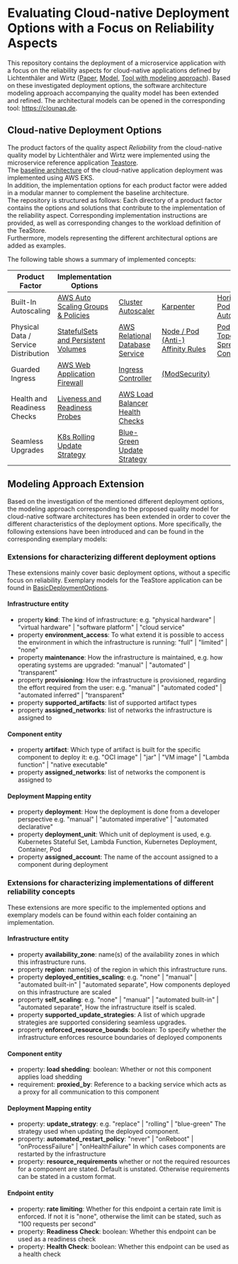 # Evaluating Cloud-native Deployment Options with a Focus on Reliability Aspects

This repository contains the deployment of a microservice application with a focus on the reliability aspects for cloud-native applications defined by Lichtenthäler and Wirtz ([Paper](https://link.springer.com/chapter/10.1007/978-3-031-04718-3_7), [Model](https://r0light.github.io/cna-quality-model/), [Tool with modeling approach](https://github.com/r0light/cna-quality-tool)).
Based on these investigated deployment options, the software architecture modeling approach accompanying the quality model has been extended and refined.
The architectural models can be opened in the corresponding tool: <https://clounaq.de>.

## Cloud-native Deployment Options

The product factors of the quality aspect *Reliability* from the cloud-native quality model by Lichtenthäler and Wirtz were implemented using the microservice reference application [Teastore](https://github.com/DescartesResearch/TeaStore).  
The [baseline architecture](./BaselineArchitecture) of the cloud-native application deployment was implemented using AWS EKS.  
In addition, the implementation options for each product factor were added in a modular manner to complement the baseline architecture.  
The repository is structured as follows: Each directory of a product factor contains the options and solutions that contribute to the implementation of the reliability aspect. Corresponding implementation instructions are provided, as well as corresponding changes to the workload definition of the TeaStore.  
Furthermore, models representing the different architectural options are added as examples.
 
The following table shows a summary of implemented concepts: 

| Product Factor                       | Implementation Options              |                                 |                                   |                                 |                         |
|--------------------------------------|-------------------------------------|---------------------------------|-----------------------------------|---------------------------------|-------------------------|
| Built-In Autoscaling                 | [AWS Auto Scaling Groups & Policies](.ReliabilityAspects/Autoscaling/AutoscalingGroups) | [Cluster Autoscaler](./ReliabilityAspectsAutoscaling/ClusterAutoscaler)              | [Karpenter](./ReliabilityAspectsAutoscaling/Karpenter)                         | [Horizontal Pod Autoscaler](./ReliabilityAspectsAutoscaling/HPA)       | [Vertical Pod Autoscaler](./ReliabilityAspectsAutoscaling/VPA) |
| Physical Data / Service Distribution | [StatefulSets and Persistent Volumes](./ReliabilityAspectsDistribution/Data/StatefulSets) | [AWS Relational Database Service](./ReliabilityAspectsDistribution/Data/RDS) | [Node / Pod (Anti-) Affinity Rules](./ReliabilityAspectsDistribution/Service) | [Pod Topology Spread Constraints](./ReliabilityAspectsDistribution/Service) |                         |
| Guarded Ingress                      | [AWS Web Application Firewall](./ReliabilityAspectsGuardedIngress/AWSWAF)        | [Ingress Controller](./ReliabilityAspectsGuardedIngress/IngressController)              | [(ModSecurity)](./ReliabilityAspectsGuardedIngress/ModSecurity)                     |                                 |                         |
| Health and Readiness Checks          | [Liveness and Readiness Probes](./ReliabilityAspectsHealthChecks)       | [AWS Load Balancer Health Checks](./ReliabilityAspectsHealthChecks) |                                   |                                 |                         |
| Seamless Upgrades                    | [K8s Rolling Update Strategy](./ReliabilityAspectsSeamlessUpgrade)         | [Blue-Green Update Strategy](./ReliabilityAspectsSeamlessUpgrade)           |                                   |                                 |                         |

## Modeling Approach Extension

Based on the investigation of the mentioned different deployment options, the modeling approach corresponding to the proposed quality model for cloud-native software architectures has been extended in order to cover the different characteristics of the deployment options.
More specifically, the following extensions have been introduced and can be found in the corresponding exemplary models:

### Extensions for characterizing different deployment options

These extensions mainly cover basic deployment options, without a specific focus on reliability. Exemplary models for the TeaStore application can be found in [BasicDeploymentOptions](https://github.com/frankakn/reliability-deployment/tree/main/BasicDeploymentOptions/).

#### Infrastructure entity

* property **kind**: The kind of infrastructure: e.g. "physical hardware" | "virtual hardware" | "software platform" | "cloud service"
* property **environment_access**: To what extend it is possible to access the environment in which the infrastructure is running: "full" | "limited" | "none"
* property **maintenance**: How the infrastructure is maintained, e.g. how operating systems are upgraded: "manual" | "automated" | "transparent"
* property **provisioning**: How the infrastructure is provisioned, regarding the effort required from the user: e.g. "manual" | "automated coded" | "automated inferred" | "transparent"
* property **supported_artifacts**: list of supported artifact types
* property **assigned_networks**: list of networks the infrastructure is assigned to

#### Component entity

* property **artifact**: Which type of artifact is built for the specific component to deploy it: e.g. "OCI image" | "jar" | "VM image" | "Lambda function" | "native executable"
* property **assigned_networks**: list of networks the component is assigned to

#### Deployment Mapping entity

* property **deployment**: How the deployment is done from a developer perspective e.g. "manual" | "automated imperative" | "automated declarative"
* property **deployment_unit**: Which unit of deployment is used, e.g. Kubernetes Stateful Set, Lambda Function, Kubernetes Deployment, Container, Pod
* property **assigned_account**: The name of the account assigned to a component during deployment

### Extensions for characterizing implementations of different reliability concepts

These extensions are more specific to the implemented options and exemplary models can be found within each folder containing an implementation.

#### Infrastructure entity

* property **availability_zone**: name(s) of the availability zones in which this infrastructure runs.
* property **region**: name(s) of the region in which this infrastructure runs.
* property **deployed_entities_scaling**: e.g. "none" | "manual" | "automated built-in" | "automated separate", How components deployed on this infrastructure are scaled
* property **self_scaling**: e.g. "none" | "manual" | "automated built-in" | "automated separate", How the infrastructure itself is scaled.
* property **supported_update_strategies**: A list of which upgrade strategies are supported considering seamless upgrades.
* property **enforced_resource_bounds**: boolean: To specify whether the infrastructure enforces resource boundaries of deployed components

#### Component entity

* property: **load shedding**: boolean: Whether or not this component applies load shedding
* requirement: **proxied_by**: Reference to a backing service which acts as a proxy for all communication to this component

#### Deployment Mapping entity

* property: **update_strategy**: e.g. "replace" | "rolling" | "blue-green" The strategy used when updating the deployed component.
* property: **automated_restart_policy**: "never" | "onReboot" | "onProcessFailure" | "onHealthFailure" In which cases components are restarted by the infrastructure
* property: **resource_requirements** whether or not the required resources for a component are stated. Default is unstated. Otherwise requirements can be stated in a custom format.

#### Endpoint entity

* property: **rate limiting**: Whether for this endpoint a certain rate limit is enforced. If not it is "none", otherwise the limit can be stated, such as "100 requests per second"
* property: **Readiness Check**: boolean: Whether this endpoint can be used as a readiness check
* property: **Health Check**: boolean: Whether this endpoint can be used as a health check
